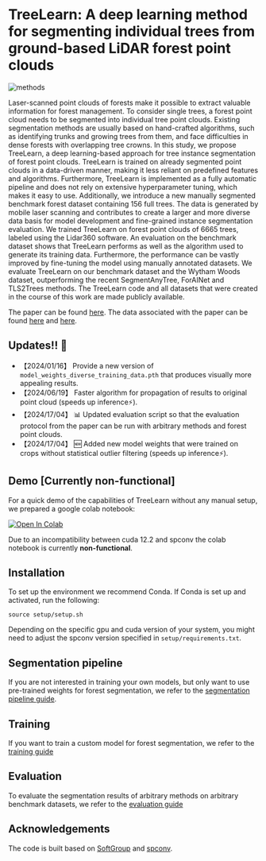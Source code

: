 # TreeLearn: A deep learning method for segmenting individual trees from ground-based LiDAR forest point clouds
![methods](https://github.com/user-attachments/assets/1fe75b49-1a1e-450e-9c90-f5ab5d70adfc)

Laser-scanned point clouds of forests make it possible to extract valuable information for forest management. To consider single trees, a forest point cloud needs to be segmented into individual tree point clouds. Existing segmentation methods are usually based on hand-crafted algorithms, such as identifying trunks and growing trees from them, and face difficulties in dense forests with overlapping tree crowns. In this study, we propose TreeLearn, a deep learning-based approach for tree instance segmentation of forest point clouds. TreeLearn is trained on already segmented point clouds in a data-driven manner, making it less reliant on predefined features and algorithms. Furthermore, TreeLearn is implemented as a fully automatic pipeline and does not rely on extensive hyperparameter tuning, which makes it easy to use. Additionally, we introduce a new manually segmented benchmark forest dataset containing 156 full trees. The data is generated by mobile laser scanning and contributes to create a larger and more diverse data basis for model development and fine-grained instance segmentation evaluation. We trained TreeLearn on forest point clouds of 6665 trees, labeled using the Lidar360 software. An evaluation on the benchmark dataset shows that TreeLearn performs as well as the algorithm used to generate its training data. Furthermore, the performance can be vastly improved by fine-tuning the model using manually annotated datasets. We evaluate TreeLearn on our benchmark dataset and the Wytham Woods dataset, outperforming the recent SegmentAnyTree, ForAINet and TLS2Trees methods. The TreeLearn code and all datasets that were created in the course of this work are made publicly available.


The paper can be found [here](https://www.sciencedirect.com/science/article/pii/S1574954124004308). The data associated with the paper can be found [here](https://data.goettingen-research-online.de/dataset.xhtml?persistentId=doi:10.25625/VPMPID) and [here](https://data.goettingen-research-online.de/dataset.xhtml?persistentId=doi:10.25625/QUTUWU).

## Updates!! 🚀
* 【2024/01/16】 Provide a new version of ``model_weights_diverse_training_data.pth`` that produces visually more appealing results.
* 【2024/06/19】 Faster algorithm for propagation of results to original point cloud (speeds up inference⚡).
* 【2024/17/04】 📊 Updated evaluation script so that the evaluation protocol from the paper can be run with arbitrary methods and forest point clouds.
* 【2024/17/04】 🆕 Added new model weights that were trained on crops without statistical outlier filtering (speeds up inference⚡).

## Demo [Currently non-functional]
For a quick demo of the capabilities of TreeLearn without any manual setup, we prepared a google colab notebook: 

<a target="_blank" href="https://colab.research.google.com/github/ecker-lab/TreeLearn/blob/main/TreeLearn_Pipeline.ipynb">
  <img src="https://colab.research.google.com/assets/colab-badge.svg" alt="Open In Colab"/>  
</a> 

Due to an incompatibility between cuda 12.2 and spconv the colab notebook is currently **non-functional**. 

## Installation

To set up the environment we recommend Conda. If Conda is set up and activated, run the following: 

```
source setup/setup.sh
```

Depending on the specific gpu and cuda version of your system, you might need to adjust the spconv version specified in ``setup/requirements.txt``.

## Segmentation pipeline

If you are not interested in training your own models, but only want to use pre-trained weights for forest segmentation, we refer to the [segmentation pipeline guide](docs/segmentation_pipeline.md).

## Training

If you want to train a custom model for forest segmentation, we refer to the [training guide](docs/training.md)

## Evaluation

To evaluate the segmentation results of arbitrary methods on arbitrary benchmark datasets, we refer to the [evaluation guide](docs/evaluation.md)

## Acknowledgements

The code is built based on [SoftGroup](https://github.com/thangvubk/SoftGroup) and [spconv](https://github.com/traveller59/spconv).
